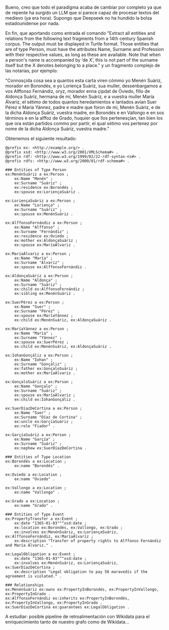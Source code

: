 Bueno, creo que todo el paradigma acaba de cambiar por completo ya que de repente ha surgido un LLM que *sí* parece capaz de procesar textos del medievo (ya era hora). Supongo que Deepseek no ha hundido la bolsa estadounidense por nada.

En fin, que aportando como entrada el comando "Extract all entities and relations from the following text fragments from a 14th century Spanish corpus. The output must be displayed in Turtle format. Those entities that are of type Person, must have the attributes Name, Surname and Profession with their respective values, as long as these are available. Note that when a person's name is accompanied by ‘de X’, this is not part of the surname itself but the X denotes belonging to a place." y un fragmento complejo de las notarías, por ejemplo:

"Connosçida cosa sea a quantos esta carta viren cómmo yo Menén Suáriz, morador en Borondés, e yo Loriença Suáriz, sua muller, dessenbargamos a vos Alffonso Fernándiz, oryz, morador enna çipdat de Oviedo, fillo de Aldonça Suáriz, hermana de mí, Menén Suáriz, e a vuestra muller María Álvariz, el sétimo de todos quantos heredamientos e lantados avían Suer Pérez e María Yánnez, padre e madre que foron de mi, Menén Suáriz, e de la dicha Aldonça Suáriz, vuestra madre, en Borondés e en Vallongo e en sos términos e en la alffoz de Grado, huquier que llos pertenesçían, tan bien los que ora están partidos commo por partir, el qual sétimo vos pertenez por nome de la dicha Aldonça Suáriz, vuestra madre."

  Obtenemos el siguiente resultado:

```
@prefix ex: <http://example.org/> .
@prefix xsd: <http://www.w3.org/2001/XMLSchema#> .
@prefix rdf: <http://www.w3.org/1999/02/22-rdf-syntax-ns#> .
@prefix rdfs: <http://www.w3.org/2000/01/rdf-schema#> .

### Entities of Type Person
ex:MenénSuáriz a ex:Person ;
    ex:Name "Menén" ;
    ex:Surname "Suáriz" ;
    ex:residence ex:Borondés ;
    ex:spouse ex:LoriençaSuáriz .

ex:LoriençaSuáriz a ex:Person ;
    ex:Name "Loriença" ;
    ex:Surname "Suáriz" ;
    ex:spouse ex:MenénSuáriz .

ex:AlffonsoFernándiz a ex:Person ;
    ex:Name "Alffonso" ;
    ex:Surname "Fernándiz" ;
    ex:residence ex:Oviedo ;
    ex:mother ex:AldonçaSuáriz ;
    ex:spouse ex:MaríaÁlvariz .

ex:MaríaÁlvariz a ex:Person ;
    ex:Name "María" ;
    ex:Surname "Álvariz" ;
    ex:spouse ex:AlffonsoFernándiz .

ex:AldonçaSuáriz a ex:Person ;
    ex:Name "Aldonça" ;
    ex:Surname "Suáriz" ;
    ex:child ex:AlffonsoFernándiz ;
    ex:sibling ex:MenénSuáriz .

ex:SuerPérez a ex:Person ;
    ex:Name "Suer" ;
    ex:Surname "Pérez" ;
    ex:spouse ex:MaríaYánnez ;
    ex:child ex:MenénSuáriz, ex:AldonçaSuáriz .

ex:MaríaYánnez a ex:Person ;
    ex:Name "María" ;
    ex:Surname "Yánnez" ;
    ex:spouse ex:SuerPérez ;
    ex:child ex:MenénSuáriz, ex:AldonçaSuáriz .

ex:IohanGonçáliz a ex:Person ;
    ex:Name "Iohan" ;
    ex:Surname "Gonçáliz" ;
    ex:father ex:GonçaloSuáriz ;
    ex:mother ex:MaríaÁlvariz .

ex:GonçaloSuáriz a ex:Person ;
    ex:Name "Gonçalo" ;
    ex:Surname "Suáriz" ;
    ex:spouse ex:MaríaÁlvariz ;
    ex:child ex:IohanGonçáliz .

ex:SuerDíazDeCortina a ex:Person ;
    ex:Name "Suer" ;
    ex:Surname "Díaz de Cortina" ;
    ex:uncle ex:GarçíaSuáriz ;
    ex:role "Fiador" .

ex:GarçíaSuáriz a ex:Person ;
    ex:Name "Garçía" ;
    ex:Surname "Suáriz" ;
    ex:nephew ex:SuerDíazDeCortina .

### Entities of Type Location
ex:Borondés a ex:Location ;
    ex:name "Borondés" .

ex:Oviedo a ex:Location ;
    ex:name "Oviedo" .

ex:Vallongo a ex:Location ;
    ex:name "Vallongo" .

ex:Grado a ex:Location ;
    ex:name "Grado" .

### Entities of Type Event
ex:PropertyTransfer a ex:Event ;
    ex:date "1365-01-03"^^xsd:date ;
    ex:location ex:Borondés, ex:Vallongo, ex:Grado ;
    ex:involves ex:MenénSuáriz, ex:LoriençaSuáriz, ex:AlffonsoFernándiz, ex:MaríaÁlvariz ;
    ex:description "Transfer of property rights to Alffonso Fernándiz and María Álvariz." .

ex:LegalObligation a ex:Event ;
    ex:date "1365-01-03"^^xsd:date ;
    ex:involves ex:MenénSuáriz, ex:LoriençaSuáriz, ex:SuerDíazDeCortina ;
    ex:description "Legal obligation to pay 50 maravedís if the agreement is violated." .

### Relationships
ex:MenénSuáriz ex:owns ex:PropertyInBorondés, ex:PropertyInVallongo, ex:PropertyInGrado .
ex:AlffonsoFernándiz ex:inherits ex:PropertyInBorondés, ex:PropertyInVallongo, ex:PropertyInGrado .
ex:SuerDíazDeCortina ex:guarantees ex:LegalObligation .
```
A estudiar: posible pipeline de retroalimentación con Wikidata para el enriquecimiento tanto de nuestro grafo como de Wikidata...
